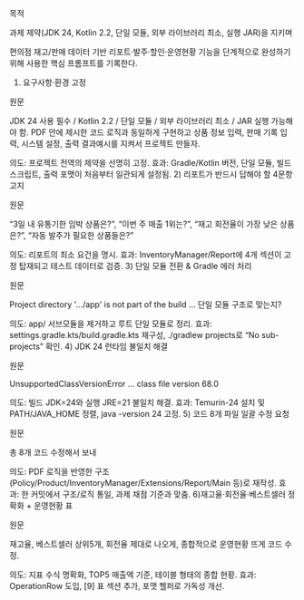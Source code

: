 목적

과제 제약(JDK 24, Kotlin 2.2, 단일 모듈, 외부 라이브러리 최소, 실행 JAR)을 지키며

편의점 재고/판매 데이터 기반 리포트·발주·할인·운영현황 기능을 단계적으로 완성하기 위해 사용한 핵심 프롬프트를 기록한다.
1) 요구사항·환경 고정

원문

JDK 24 사용 필수 / Kotlin 2.2 / 단일 모듈 / 외부 라이브러리 최소 / JAR 실행 가능해야 함.
PDF 안에 제시한 코드 로직과 동일하게 구현하고 상품 정보 입력, 판매 기록 입력, 시스템 설정, 출력 결과예시를 지켜서 프로젝트 만들자.

의도: 프로젝트 전역의 제약을 선명히 고정.
효과: Gradle/Kotlin 버전, 단일 모듈, 빌드 스크립트, 출력 포맷이 처음부터 일관되게 설정됨.
2) 리포트가 반드시 답해야 할 4문항 고지

원문

“3일 내 유통기한 임박 상품은?”, “이번 주 매출 1위는?”, “재고 회전율이 가장 낮은 상품은?”, “자동 발주가 필요한 상품들은?”

의도: 리포트의 최소 요건을 명시.
효과: InventoryManager/Report에 4개 섹션이 고정 탑재되고 테스트 데이터로 검증.
3) 단일 모듈 전환 & Gradle 에러 처리

원문

Project directory '.../app' is not part of the build ... 단일 모듈 구조로 맞는지?

의도: app/ 서브모듈을 제거하고 루트 단일 모듈로 정리.
효과: settings.gradle.kts/build.gradle.kts 재구성, ./gradlew projects로 “No sub-projects” 확인.
4) JDK 24 런타임 불일치 해결

원문

UnsupportedClassVersionError … class file version 68.0

의도: 빌드 JDK=24와 실행 JRE=21 불일치 해결.
효과: Temurin-24 설치 및 PATH/JAVA_HOME 정렬, java -version 24 고정.
5) 코드 8개 파일 일괄 수정 요청

원문

총 8개 코드 수정해서 보내

의도: PDF 로직을 반영한 구조(Policy/Product/InventoryManager/Extensions/Report/Main 등)로 재작성.
효과: 한 커밋에서 구조/로직 통일, 과제 채점 기준과 맞춤.
6)재고율·회전율·베스트셀러 정확화 + 운영현황 표

원문

재고율, 베스트셀러 상위5개, 회전율 제대로 나오게, 종합적으로 운영현황 뜨게 코드 수정.

의도: 지표 수식 명확화, TOP5 매출액 기준, 테이블 형태의 종합 현황.
효과: OperationRow 도입, [9] 표 섹션 추가, 포맷 헬퍼로 가독성 개선.
